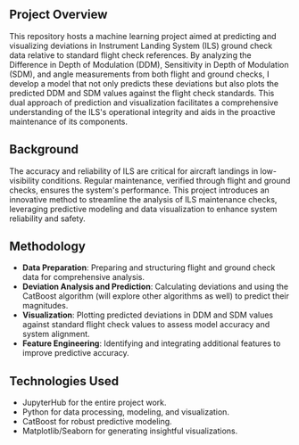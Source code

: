 ## Project Overview
This repository hosts a machine learning project aimed at predicting and visualizing deviations in Instrument Landing System (ILS) ground check data relative to standard flight check references. By analyzing the Difference in Depth of Modulation (DDM), Sensitivity in Depth of Modulation (SDM), and angle measurements from both flight and ground checks, I develop a model that not only predicts these deviations but also plots the predicted DDM and SDM values against the flight check standards. This dual approach of prediction and visualization facilitates a comprehensive understanding of the ILS's operational integrity and aids in the proactive maintenance of its components.

## Background
The accuracy and reliability of ILS are critical for aircraft landings in low-visibility conditions. Regular maintenance, verified through flight and ground checks, ensures the system's performance. This project introduces an innovative method to streamline the analysis of ILS maintenance checks, leveraging predictive modeling and data visualization to enhance system reliability and safety.

## Methodology
- **Data Preparation**: Preparing and structuring flight and ground check data for comprehensive analysis.
- **Deviation Analysis and Prediction**: Calculating deviations and using the CatBoost algorithm (will explore other algorithms as well) to predict their magnitudes.
- **Visualization**: Plotting predicted deviations in DDM and SDM values against standard flight check values to assess model accuracy and system alignment.
- **Feature Engineering**: Identifying and integrating additional features to improve predictive accuracy.

## Technologies Used
- JupyterHub for the entire project work.
- Python for data processing, modeling, and visualization.
- CatBoost for robust predictive modeling.
- Matplotlib/Seaborn for generating insightful visualizations.
